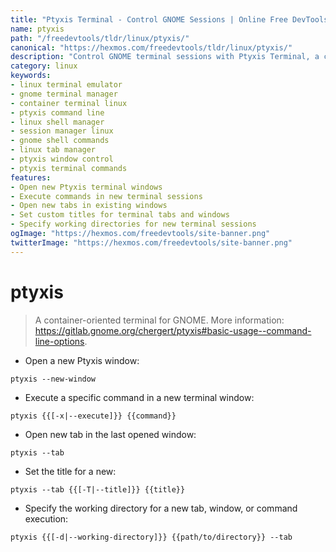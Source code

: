```yaml
---
title: "Ptyxis Terminal - Control GNOME Sessions | Online Free DevTools by Hexmos"
name: ptyxis
path: "/freedevtools/tldr/linux/ptyxis/"
canonical: "https://hexmos.com/freedevtools/tldr/linux/ptyxis/"
description: "Control GNOME terminal sessions with Ptyxis Terminal, a container-oriented terminal for Linux. Manage windows, tabs, and execute commands easily. Free online tool, no registration required."
category: linux
keywords:
- linux terminal emulator
- gnome terminal manager
- container terminal linux
- ptyxis command line
- linux shell manager
- session manager linux
- gnome shell commands
- linux tab manager
- ptyxis window control
- ptyxis terminal commands
features:
- Open new Ptyxis terminal windows
- Execute commands in new terminal sessions
- Open new tabs in existing windows
- Set custom titles for terminal tabs and windows
- Specify working directories for new terminal sessions
ogImage: "https://hexmos.com/freedevtools/site-banner.png"
twitterImage: "https://hexmos.com/freedevtools/site-banner.png"
---
```


# ptyxis

> A container-oriented terminal for GNOME.
> More information: <https://gitlab.gnome.org/chergert/ptyxis#basic-usage--command-line-options>.

- Open a new Ptyxis window:

`ptyxis --new-window`

- Execute a specific command in a new terminal window:

`ptyxis {{[-x|--execute]}} {{command}}`

- Open new tab in the last opened window:

`ptyxis --tab`

- Set the title for a new:

`ptyxis --tab {{[-T|--title]}} {{title}}`

- Specify the working directory for a new tab, window, or command execution:

`ptyxis {{[-d|--working-directory]}} {{path/to/directory}} --tab`
